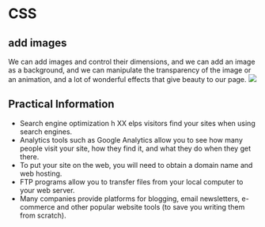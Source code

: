 # CSS
## add images
We can add images and control their dimensions, and we can add an image as a background, and we can manipulate the transparency of the image or an animation, and a lot of wonderful effects that give beauty to our page.
![](https://cdn1.vectorstock.com/i/1000x1000/09/85/purple-abstract-background-landing-page-website-vector-31540985.jpg)
## Practical Information
* Search engine optimization h XX elps visitors find your
sites when using search engines.
* Analytics tools such as Google Analytics allow you to
see how many people visit your site, how they find it,
and what they do when they get there.
* To put your site on the web, you will need to obtain a
domain name and web hosting.
* FTP programs allow you to transfer files from your
local computer to your web server.
* Many companies provide platforms for blogging, email
newsletters, e-commerce and other popular website
tools (to save you writing them from scratch).